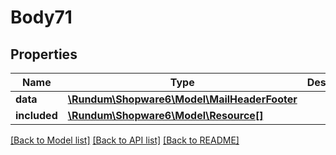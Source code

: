 # Body71

## Properties
Name | Type | Description | Notes
------------ | ------------- | ------------- | -------------
**data** | [**\Rundum\Shopware6\Model\MailHeaderFooter**](MailHeaderFooter.md) |  | [optional] 
**included** | [**\Rundum\Shopware6\Model\Resource[]**](Resource.md) |  | [optional] 

[[Back to Model list]](../../README.md#documentation-for-models) [[Back to API list]](../../README.md#documentation-for-api-endpoints) [[Back to README]](../../README.md)

